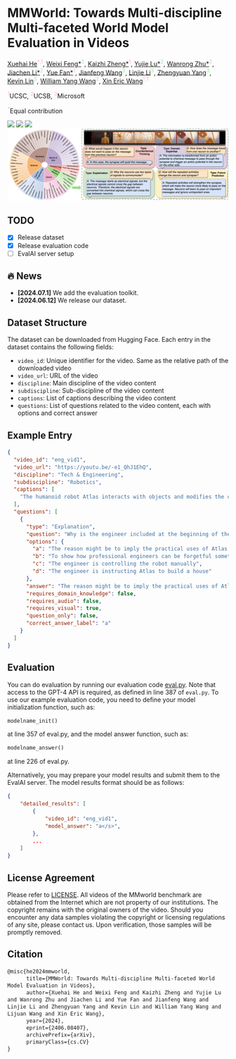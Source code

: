 # MMWorld: Towards Multi-discipline Multi-faceted World Model Evaluation in Videos

[Xuehai He](https://sheehan1230.github.io/)<sup style="color: #FFB6C1;">†,1</sup>, [Weixi Feng*](https://weixi-feng.github.io/)<sup style="color: #ADD8E6;">2</sup>, [Kaizhi Zheng*](https://kzzheng.github.io/)<sup style="color: #FFB6C1;">1</sup>, [Yujie Lu*](https://yujielu10.github.io/)<sup style="color: #ADD8E6;">2</sup>, [Wanrong Zhu*](https://wanrong-zhu.com/)<sup style="color: #ADD8E6;">2</sup>, [Jiachen Li*](https://sites.google.com/view/jiachenli/)<sup style="color: #ADD8E6;">2</sup>, [Yue Fan*](http://www.yfan.site/)<sup style="color: #FFB6C1;">1</sup>, [Jianfeng Wang](https://scholar.google.com/citations?user=vJWEw_8AAAAJ&hl=en)<sup style="color: #90EE90;">3</sup>, [Linjie Li](https://www.linkedin.com/in/linjie-li/)<sup style="color: #90EE90;">3</sup>, [Zhengyuan Yang](https://zyang-ur.github.io/)<sup style="color: #90EE90;">3</sup>, [Kevin Lin](https://sites.google.com/site/kevinlin311tw/me)<sup style="color: #90EE90;">3</sup>, [William Yang Wang](https://sites.cs.ucsb.edu/~william/)<sup style="color: #ADD8E6;">2</sup>, [Xin Eric Wang](https://eric-xw.github.io/)<sup style="color: #FFB6C1;">†,1</sup>


<sup style="color: #FFB6C1;">1</sup>UCSC, <sup style="color: #FFB6C1;">2</sup>UCSB, <sup style="color: #FFB6C1;">3</sup>Microsoft

<sup style="color: #FFB6C1;">*</sup>Equal contribution

<a href='https://arxiv.org/abs/2406.08407'><img src='https://img.shields.io/badge/Paper-Arxiv-red'></a> <a href='https://mmworld-bench.github.io/'><img src='https://img.shields.io/badge/Project-Page-green'></a> <a href='https://huggingface.co/datasets/Xuehai/MMWorld'><img src='https://img.shields.io/badge/🤗-Dataset-blue'></a>
![Teaser figure](figures/teaser.png)


## TODO
- [x] Release dataset
- [x] Release evaluation code  
- [ ] EvalAI server setup

## :fire: News
* **[2024.07.1]** We add the evaluation toolkit.
* **[2024.06.12]** We release our dataset.



## Dataset Structure
The dataset can be downloaded from Hugging Face.
Each entry in the dataset contains the following fields:
- `video_id`: Unique identifier for the video. Same as the relative path of the downloaded video
- `video_url`: URL of the video
- `discipline`: Main discipline of the video content
- `subdiscipline`: Sub-discipline of the video content
- `captions`: List of captions describing the video content
- `questions`: List of questions related to the video content, each with options and correct answer


## Example Entry

```json
{
  "video_id": "eng_vid1",
  "video_url": "https://youtu.be/-e1_QhJ1EhQ",
  "discipline": "Tech & Engineering",
  "subdiscipline": "Robotics",
  "captions": [
    "The humanoid robot Atlas interacts with objects and modifies the course to reach its goal."
  ],
  "questions": [
    {
      "type": "Explanation",
      "question": "Why is the engineer included at the beginning of the video?",
      "options": {
        "a": "The reason might be to imply the practical uses of Atlas in a commercial setting, to be an assistant who can perform complex tasks",
        "b": "To show how professional engineers can be forgetful sometimes",
        "c": "The engineer is controlling the robot manually",
        "d": "The engineer is instructing Atlas to build a house"
      },
      "answer": "The reason might be to imply the practical uses of Atlas in a commercial setting, to be an assistant who can perform complex tasks",
      "requires_domain_knowledge": false,
      "requires_audio": false,
      "requires_visual": true,
      "question_only": false,
      "correct_answer_label": "a"
    }
  ]
}
```


## Evaluation

You can do evaluation by running our evaluation code [eval.py](evaluation/eval.py). Note that access to the GPT-4 API is required, as defined in line 387 of `eval.py`.
To use our example evaluation code, you need to define your model initialization function, such as:
```python
modelname_init()
```
at line 357 of eval.py, and the model answer function, such as:
```python
modelname_answer()
``` 
at line 226 of eval.py.

Alternatively, you may prepare your model results and submit them to the EvalAI server. The model results format should be as follows:

```json
{
    "detailed_results": [
        {
            "video_id": "eng_vid1",
            "model_answer": "a</s>",
        },
        ...
    ]
}
```




## License Agreement
Please refer to [LICENSE](./LICENSE.md).
All videos of the MMworld benchmark are obtained from the Internet which are not property of our institutions. The copyright remains with the original owners of the video.
Should you encounter any data samples violating the copyright or licensing regulations of any site, please contact us. Upon verification, those samples will be promptly removed.


## Citation
```
@misc{he2024mmworld,
      title={MMWorld: Towards Multi-discipline Multi-faceted World Model Evaluation in Videos}, 
      author={Xuehai He and Weixi Feng and Kaizhi Zheng and Yujie Lu and Wanrong Zhu and Jiachen Li and Yue Fan and Jianfeng Wang and Linjie Li and Zhengyuan Yang and Kevin Lin and William Yang Wang and Lijuan Wang and Xin Eric Wang},
      year={2024},
      eprint={2406.08407},
      archivePrefix={arXiv},
      primaryClass={cs.CV}
}
```
